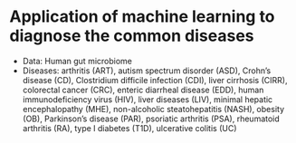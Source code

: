# Application of machine learning to diagnose the common diseases 
- Data: Human gut microbiome 
- Diseases: arthritis (ART), autism spectrum disorder (ASD), Crohn’s disease (CD), Clostridium difficile infection (CDI), liver cirrhosis (CIRR), colorectal cancer (CRC), enteric diarrheal disease (EDD), human
immunodeficiency virus (HIV),  liver diseases (LIV), minimal hepatic encephalopathy (MHE), non-alcoholic steatohepatitis (NASH), obesity (OB), Parkinson’s disease (PAR),  psoriatic arthritis (PSA),  rheumatoid arthritis (RA),
type I diabetes (T1D), ulcerative colitis (UC)
